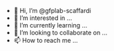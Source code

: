 - 👋 Hi, I’m @gfplab-scaffardi
- 👀 I’m interested in ...
- 🌱 I’m currently learning ...
- 💞️ I’m looking to collaborate on ...
- 📫 How to reach me ...

<!---
gfplab-scaffardi/gfplab-scaffardi is a ✨ special ✨ repository because its `README.md` (this file) appears on your GitHub profile.
You can click the Preview link to take a look at your changes.
--->
